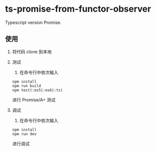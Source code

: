 # ts-promise-from-functor-observer

Typescript version Promise.

## 使用

1.  将代码 clone 到本地
2.  测试

    1.  在命令行中依次输入

    ```shell
    npm install
    npm run build
    npm test(:es5|:es6|:ts)
    ```

    进行 Promise/A+ 测试

3.  调试

    1.  在命令行中依次输入

    ```shell
    npm install
    npm run dev
    ```

    进行调试
